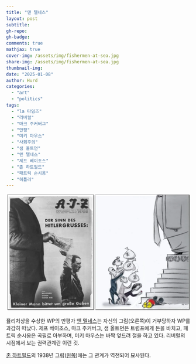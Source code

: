 ```yaml
---
title: "앤 텔네스"
layout: post
subtitle:
gh-repo:
gh-badge:
comments: true
mathjax: true
cover-img: /assets/img/fishermen-at-sea.jpg
share-img: /assets/img/fishermen-at-sea.jpg
thumbnail-img:
date: "2025-01-08"
author: Hurd
categories: 
  - "art"
  - "politics"
tags: 
  - "la 타임즈"
  - "리버럴"
  - "마크 주커버그"
  - "만평"
  - "미키 마우스"
  - "사회주의"
  - "샘 올트먼"
  - "앤 텔네스"
  - "제프 베이조스"
  - "존 하트필드"
  - "패트릭 순시옹"
  - "히틀러"
---
```


![](/assets/img/tycoons_rulers_then_now-1536x974-1-1024x649.webp)

퓰리처상을 수상한 WP의 만평가 [앤 텔네스](https://en.wikipedia.org/wiki/Ann_Telnaes)는 자신의 그림(오른쪽)이 거부당하자 WP를 과감히 떠났다. 제프 베이조스, 마크 주커버그, 샘 올트먼은 트럼프에게 돈을 바치고, 패트릭 순시옹은 곡필로 아부하며, 미키 마우스는 바짝 엎드려 절을 하고 있다. 리버럴의 시점에서 보는 권력관계란 이런 것.

[존 하트필드](https://en.wikipedia.org/wiki/John_Heartfield)의 1938년 그림([왼쪽](https://www.getty.edu/art/exhibitions/heartfield/))에는 그 관계가 역전되어 묘사된다.
